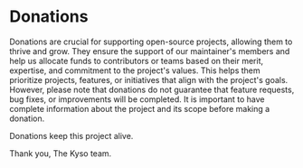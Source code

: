 # Donations

Donations are crucial for supporting open-source projects, allowing them to thrive and grow. They ensure the support of our maintainer's members and help us allocate funds to contributors or teams based on their merit, expertise, and commitment to the project's values. This helps them prioritize projects, features, or initiatives that align with the project's goals. However, please note that donations do not guarantee that feature requests, bug fixes, or improvements will be completed. It is important to have complete information about the project and its scope before making a donation.

Donations keep this project alive.

Thank you,
The Kyso team.
